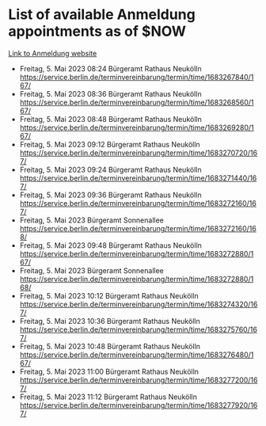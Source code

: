 # List of available Anmeldung appointments as of $NOW
[Link to Anmeldung website](https://service.berlin.de/terminvereinbarung/termin/tag.php?termin=1&anliegen[]=120686&dienstleisterlist=122210,122217,327316,122219,327312,122227,327314,122231,327346,122243,327348,122254,122252,329742,122260,329745,122262,329748,122271,327278,122273,327274,122277,327276,330436,122280,327294,122282,327290,122284,327292,122291,327270,122285,327266,122286,327264,122296,327268,150230,329760,122297,327286,122294,327284,122312,329763,122314,329775,122304,327330,122311,327334,122309,327332,317869,122281,327352,122279,329772,122283,122276,327324,122274,327326,122267,329766,122246,327318,122251,327320,122257,327322,122208,327298,122226,327300&herkunft=http%3A%2F%2Fservice.berlin.de%2Fdienstleistung%2F120686%2F)
- Freitag, 5. Mai 2023 08:24 Bürgeramt Rathaus Neukölln https://service.berlin.de/terminvereinbarung/termin/time/1683267840/167/
- Freitag, 5. Mai 2023 08:36 Bürgeramt Rathaus Neukölln https://service.berlin.de/terminvereinbarung/termin/time/1683268560/167/
- Freitag, 5. Mai 2023 08:48 Bürgeramt Rathaus Neukölln https://service.berlin.de/terminvereinbarung/termin/time/1683269280/167/
- Freitag, 5. Mai 2023 09:12 Bürgeramt Rathaus Neukölln https://service.berlin.de/terminvereinbarung/termin/time/1683270720/167/
- Freitag, 5. Mai 2023 09:24 Bürgeramt Rathaus Neukölln https://service.berlin.de/terminvereinbarung/termin/time/1683271440/167/
- Freitag, 5. Mai 2023 09:36 Bürgeramt Rathaus Neukölln https://service.berlin.de/terminvereinbarung/termin/time/1683272160/167/
- Freitag, 5. Mai 2023  Bürgeramt Sonnenallee https://service.berlin.de/terminvereinbarung/termin/time/1683272160/168/
- Freitag, 5. Mai 2023 09:48 Bürgeramt Rathaus Neukölln https://service.berlin.de/terminvereinbarung/termin/time/1683272880/167/
- Freitag, 5. Mai 2023  Bürgeramt Sonnenallee https://service.berlin.de/terminvereinbarung/termin/time/1683272880/168/
- Freitag, 5. Mai 2023 10:12 Bürgeramt Rathaus Neukölln https://service.berlin.de/terminvereinbarung/termin/time/1683274320/167/
- Freitag, 5. Mai 2023 10:36 Bürgeramt Rathaus Neukölln https://service.berlin.de/terminvereinbarung/termin/time/1683275760/167/
- Freitag, 5. Mai 2023 10:48 Bürgeramt Rathaus Neukölln https://service.berlin.de/terminvereinbarung/termin/time/1683276480/167/
- Freitag, 5. Mai 2023 11:00 Bürgeramt Rathaus Neukölln https://service.berlin.de/terminvereinbarung/termin/time/1683277200/167/
- Freitag, 5. Mai 2023 11:12 Bürgeramt Rathaus Neukölln https://service.berlin.de/terminvereinbarung/termin/time/1683277920/167/
